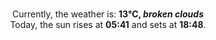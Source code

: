 <p  align="center"><br/>Currently, the weather is: <b> 13°C, <i>broken clouds</i></b></br>Today, the sun rises at <b>05:41</b> and sets at <b>18:48</b>.</p>
